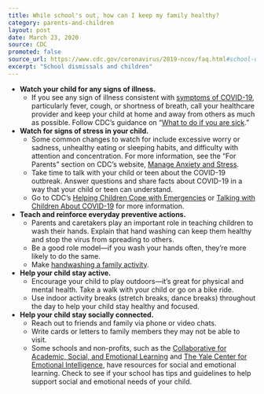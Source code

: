 ```yaml
---
title: While school's out, how can I keep my family healthy?
category: parents-and-children
layout: post
date: March 23, 2020
source: CDC
promoted: false
source_url: https://www.cdc.gov/coronavirus/2019-ncov/faq.html#school-dismissals
excerpt: "School dismissals and children"
---
```


* **Watch your child for any signs of illness.**
	* If you see any sign of illness consistent with [symptoms of COVID-19](https://www.cdc.gov/coronavirus/2019-ncov/symptoms-testing/symptoms.html), particularly fever, cough, or shortness of breath, call your healthcare provider and keep your child at home and away from others as much as possible. Follow CDC’s guidance on “[What to do if you are sick](https://www.cdc.gov/coronavirus/2019-ncov/if-you-are-sick/steps-when-sick.html?CDC_AA_refVal=https%3A%2F%2Fwww.cdc.gov%2Fcoronavirus%2F2019-ncov%2Fabout%2Fsteps-when-sick.html).”
* **Watch for signs of stress in your child.**
	* Some common changes to watch for include excessive worry or sadness, unhealthy eating or sleeping habits, and difficulty with attention and concentration. For more information, see the “For Parents” section on CDC’s website, [Manage Anxiety and Stress](https://www.cdc.gov/coronavirus/2019-ncov/prepare/managing-stress-anxiety.html).
	* Take time to talk with your child or teen about the COVID-19 outbreak. Answer questions and share facts about COVID-19 in a way that your child or teen can understand.
	* Go to CDC’s [Helping Children Cope with Emergencies](https://www.cdc.gov/childrenindisasters/helping-children-cope.html) or [Talking with Children About COVID-19](https://www.cdc.gov/coronavirus/2019-ncov/community/schools-childcare/talking-with-children.html) for more information.
* **Teach and reinforce everyday preventive actions.**
	* Parents and caretakers play an important role in teaching children to wash their hands. Explain that hand washing can keep them healthy and stop the virus from spreading to others.
	* Be a good role model—if you wash your hands often, they’re more likely to do the same.
	* Make [handwashing a family activity](https://www.cdc.gov/handwashing/handwashing-family.html).
* **Help your child stay active.**
	* Encourage your child to play outdoors—it’s great for physical and mental health. Take a walk with your child or go on a bike ride.
	* Use indoor activity breaks (stretch breaks, dance breaks) throughout the day to help your child stay healthy and focused.
* **Help your child stay socially connected.**
	* Reach out to friends and family via phone or video chats.
	* Write cards or letters to family members they may not be able to visit.
	* Some schools and non-profits, such as the [Collaborative for Academic, Social, and Emotional Learning](https://casel.org/) and [The Yale Center for Emotional Intelligence](http://ei.yale.edu/), have resources for social and emotional learning. Check to see if your school has tips and guidelines to help support social and emotional needs of your child.

